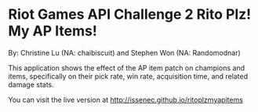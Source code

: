 Riot Games API Challenge 2
Rito Plz! My AP Items!
==============

By: Christine Lu (NA: chaibiscuit) and Stephen Won (NA: Randomodnar)

This application shows the effect of the AP item patch on champions and items, specifically on their pick rate,
win rate, acquisition time, and related damage stats.

You can visit the live version at http://issenec.github.io/ritoplzmyapitems
